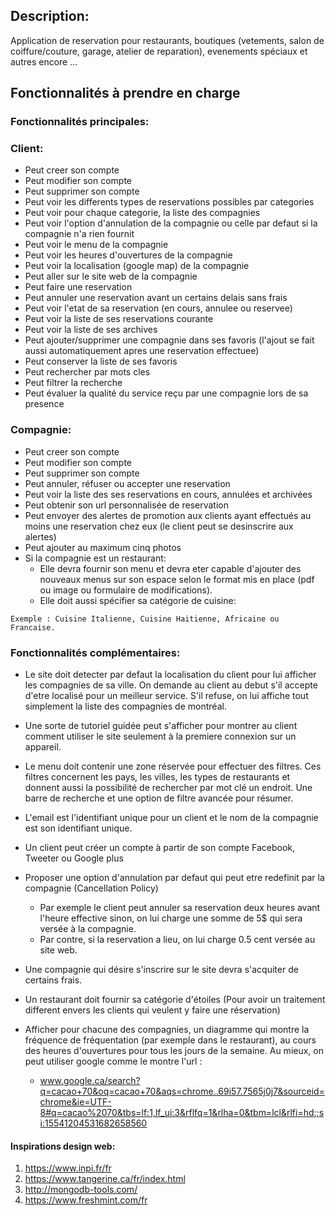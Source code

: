 ## Description:
Application de reservation pour restaurants, boutiques (vetements, salon de coiffure/couture, garage, atelier de reparation), evenements spéciaux et autres encore ...

## Fonctionnalités à prendre en charge

### Fonctionnalités principales:

### Client:
  - Peut creer son compte 
  - Peut modifier son compte
  - Peut supprimer son compte 
  - Peut voir les differents types de reservations possibles par categories
  - Peut voir pour chaque categorie, la liste des compagnies 
  - Peut voir l'option d'annulation de la compagnie ou celle par defaut si la compagnie n'a rien fournit
  - Peut voir le menu de la compagnie
  - Peut voir les heures d'ouvertures de la compagnie
  - Peut voir la localisation (google map) de la compagnie
  - Peut aller sur le site web de la compagnie
  - Peut faire une reservation
  - Peut annuler une reservation avant un certains delais sans frais
  - Peut voir l'etat de sa reservation (en cours, annulee ou reservee)
  - Peut voir la liste de ses reservations courante
  - Peut voir la liste de ses archives
  - Peut ajouter/supprimer une compagnie dans ses favoris (l'ajout se fait aussi automatiquement apres une reservation effectuee)
  - Peut conserver la liste de ses favoris
  - Peut rechercher par mots cles
  - Peut filtrer la recherche
  - Peut évaluer la qualité du service reçu par une compagnie lors de sa presence

### Compagnie:
  - Peut creer son compte 
  - Peut modifier son compte 
  - Peut supprimer son compte
  - Peut annuler, réfuser ou accepter une reservation
  - Peut voir la liste des ses reservations en cours, annulées et archivées
  - Peut obtenir son url personnalisée de reservation
  - Peut envoyer des alertes de promotion aux clients ayant effectués au moins une reservation chez eux (le client peut se desinscrire aux alertes)
  - Peut ajouter au maximum cinq photos
  - Si la compagnie est un restaurant:
    - Elle devra fournir son menu et devra eter capable d'ajouter des nouveaux menus sur son espace selon le format mis en place (pdf ou image ou formulaire de modifications).
    - Elle doit aussi spécifier sa catégorie de cuisine: 
```     
Exemple : Cuisine Italienne, Cuisine Haitienne, Africaine ou Francaise.
```
### Fonctionnalités complémentaires:

- Le site doit detecter par defaut la localisation du client pour lui afficher les compagnies de sa ville.
  On demande au client au debut s'il accepte d'etre localisé pour un meilleur service.
  S'il refuse, on lui affiche tout simplement la liste des compagnies de montréal.

- Une sorte de tutoriel guidée peut s'afficher pour montrer au client comment utiliser le site
  seulement à la premiere connexion sur un appareil.

- Le menu doit contenir une zone réservée pour effectuer des filtres.
  Ces filtres concernent les pays, les villes, les types de restaurants et donnent aussi la possibilité de rechercher par mot clé un endroit.
  Une barre de recherche et une option de filtre avancée pour résumer.

- L'email est l'identifiant unique pour un client et le nom de la compagnie est son identifiant unique.
- Un client peut créer un compte à partir de son compte Facebook, Tweeter ou Google plus

- Proposer une option d'annulation par defaut qui peut etre redefinit par la compagnie (Cancellation Policy)
  - Par exemple le client peut annuler sa reservation deux heures avant l'heure effective sinon, on lui charge une somme de 5$
    qui sera versée à la compagnie.
  - Par contre, si la reservation a lieu, on lui charge 0.5 cent versée au site web.

- Une compagnie qui désire s'inscrire sur le site devra s'acquiter de certains frais.
  
- Un restaurant doit fournir sa catégorie d'étoiles (Pour avoir un traitement different envers les clients qui veulent y faire une réservation)
  
- Afficher pour chacune des compagnies, un diagramme qui montre la fréquence de fréquentation (par exemple dans le restaurant),
  au cours des heures d'ouvertures pour tous les jours de la semaine. Au mieux, on peut utiliser google comme le montre l'url :
  - www.google.ca/search?q=cacao+70&oq=cacao+70&aqs=chrome..69i57.7565j0j7&sourceid=chrome&ie=UTF-8#q=cacao%2070&tbs=lf:1,lf_ui:3&rflfq=1&rlha=0&tbm=lcl&rlfi=hd:;si:15541204531682658560
   
#### Inspirations design web:
  1. https://www.inpi.fr/fr
  2. https://www.tangerine.ca/fr/index.html
  3. http://mongodb-tools.com/
  4. https://www.freshmint.com/fr
